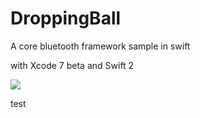 # DroppingBall

A core bluetooth framework sample in swift

with Xcode 7 beta and Swift 2

![](out.gif)

test
